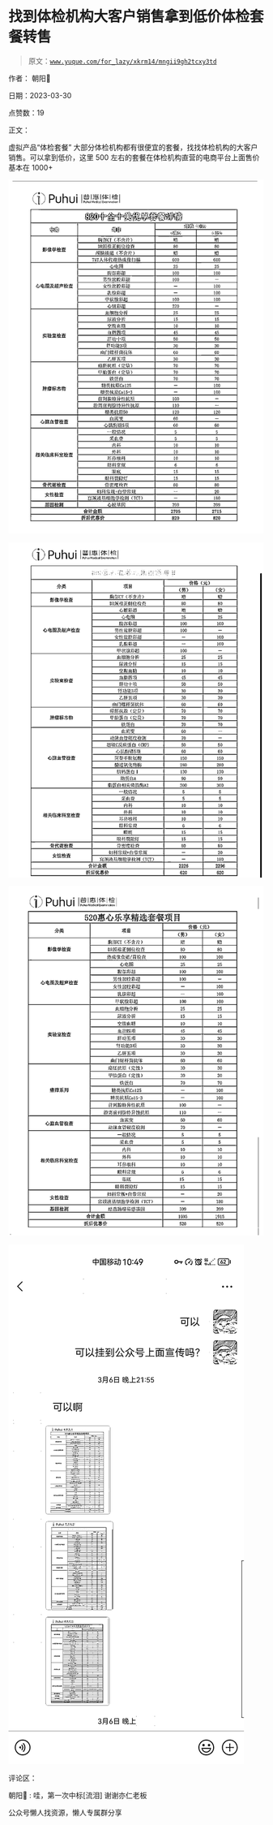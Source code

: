 # 找到体检机构大客户销售拿到低价体检套餐转售

> 原文：[`www.yuque.com/for_lazy/xkrm14/mngii9gh2tcxy3td`](https://www.yuque.com/for_lazy/xkrm14/mngii9gh2tcxy3td)



作者： 朝阳🐳



日期：2023-03-30



点赞数：19



正文：



虚拟产品“体检套餐” 大部分体检机构都有很便宜的套餐，找找体检机构的大客户销售。可以拿到低价，这里 500 左右的套餐在体检机构直营的电商平台上面售价基本在 1000+



![](img/37acfb37a263a22496b9a55d025ecfad.png)  

![](img/380cb880a7f167cd2792810fd41de5ac.png)  

![](img/953ff2a7c6505e9e1cb17667e1da32c4.png)  

![](img/f4057060a6920f96846578692da01cb4.png)  

评论区：



朝阳🐳 : 哇，第一次中标[流泪] 谢谢亦仁老板



公众号懒人找资源，懒人专属群分享

</ne-p></ne-p></ne-p></ne-p>